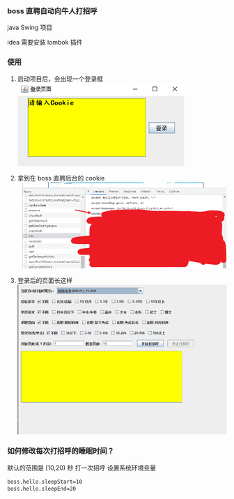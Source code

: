 ### boss 直聘自动向牛人打招呼

java Swing 项目

idea 需要安装 lombok 插件


### 使用
1. 启动项目后，会出现一个登录框
![登录框](image/login.png)

2. 拿到在 boss 直聘后台的 cookie
![cookie](image/cookie.png)

3. 登录后的页面长这样
![cookie](image/main.png)


### 如何修改每次打招呼的睡眠时间？
默认的范围是 [10,20) 秒  打一次招呼
设置系统环境变量
```properties
boss.hello.sleepStart=10
boss.hello.sleepEnd=20
```
